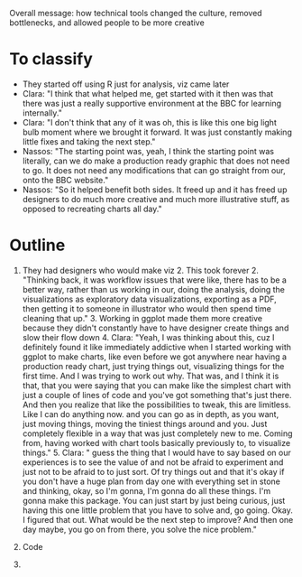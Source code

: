 Overall message: how technical tools changed the culture, removed bottlenecks, and allowed people to be more creative

# To classify
- They started off using R just for analysis, viz came later
- Clara: "I think that what helped me, get started with it then was that there was just a really supportive environment at the BBC for learning internally."
- Clara: "I don't think that any of it was oh, this is like this one big light bulb moment where we brought it forward. It was just constantly making little fixes and taking the next step."
- Nassos: "The starting point was, yeah, I think the starting point was literally, can we do make a production ready graphic that does not need to go. It does not need any modifications that can go straight from our, onto the BBC website."
- Nassos: "So it helped benefit both sides. It freed up and it has freed up designers to do much more creative and much more illustrative stuff, as opposed to recreating charts all day."

# Outline
1. They had designers who would make viz
	2. This took forever
	2. "Thinking back, it was workflow issues that were like, there has to be a better way, rather than us working in our,  doing the analysis, doing the visualizations as exploratory data visualizations, exporting as a PDF, then getting it to someone in illustrator who would then spend time cleaning that up."
	3. Working in ggplot made them more creative because they didn't constantly have to have designer create things and slow their flow down
		4. Clara: "Yeah, I was thinking about this, cuz I definitely found it like immediately addictive when I started working with ggplot to make charts, like even before we got anywhere near having a production ready chart, just trying things out, visualizing things for the first time. And I was trying to work out why. That was, and I think it is that, that you were saying that you can make like the simplest chart with just a couple of lines of code and you've got something that's just there. And then you realize that like the possibilities to tweak, this are limitless. Like I can do anything now.  and you can go as in depth, as you want, just moving things, moving the tiniest things around and you. Just completely flexible in a way that was just completely new to me. Coming from, having worked with chart tools basically previously to, to visualize things."
		5. Clara: " guess the thing that I would have to say based on our experiences is to see the value of and not be afraid to experiment and just not to be afraid to to just sort. Of try things out and that it's okay if you don't have a huge plan from day one with everything set in stone and thinking, okay, so I'm gonna, I'm gonna do all these things. I'm gonna make this package. You can just start by just being curious, just having this one little problem that you have to solve and, go going. Okay. I figured that out. What would be the next step to improve? And then one day maybe, you go on from there, you solve the nice problem."

2. Code
3. 
